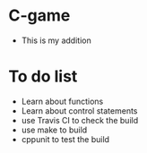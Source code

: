 # C-game
* This is my addition
 
# To do list 
* Learn about functions 
* Learn about control statements 
* use Travis CI to check the build 
* use make to build 
* cppunit to test the build 

